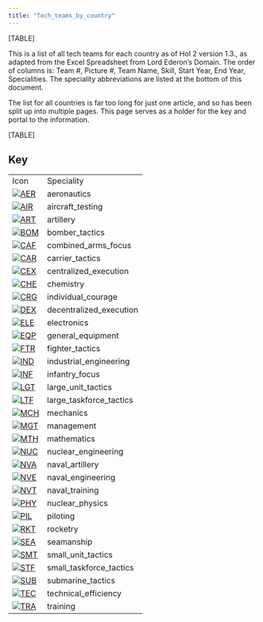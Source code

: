 ```yaml
---
title: "Tech_teams_by_country"
---
```


[TABLE]

This is a list of all tech teams for each country as of HoI 2 version
1.3., as adapted from the Excel Spreadsheet from Lord Ederon’s Domain.
The order of columns is: Team \#, Picture \#, Team Name, Skill, Start
Year, End Year, Specialities. The speciality abbreviations are listed at
the bottom of this document.

The list for all countries is far too long for just one article, and so
has been split up into multiple pages. This page serves as a holder for
the key and portal to the information.

[TABLE]

##  Key 

|                                                                                             |                         |
|---------------------------------------------------------------------------------------------|-------------------------|
| Icon                                                                                        | Speciality              |
| [![AER](/images/a/a1/Aeronautics.png)](/File:Aeronautics.png "AER")                         | aeronautics             |
| [![AIR](/images/8/87/Aircraft_testing.png)](/File:Aircraft_testing.png "AIR")               | aircraft_testing        |
| [![ART](/images/d/d8/Artillery.png)](/File:Artillery.png "ART")                             | artillery               |
| [![BOM](/images/2/26/Bomber_tactics.png)](/File:Bomber_tactics.png "BOM")                   | bomber_tactics          |
| [![CAF](/images/f/f8/Combined_arms_focus.png)](/File:Combined_arms_focus.png "CAF")         | combined_arms_focus     |
| [![CAR](/images/e/e9/Carrier_tactics.png)](/File:Carrier_tactics.png "CAR")                 | carrier_tactics         |
| [![CEX](/images/b/bc/Centralized_execution.png)](/File:Centralized_execution.png "CEX")     | centralized_execution   |
| [![CHE](/images/1/19/Chemistry.png)](/File:Chemistry.png "CHE")                             | chemistry               |
| [![CRG](/images/3/38/Individual_courage.png)](/File:Individual_courage.png "CRG")           | individual_courage      |
| [![DEX](/images/0/0d/Decentralized_execution.png)](/File:Decentralized_execution.png "DEX") | decentralized_execution |
| [![ELE](/images/d/dd/Electronics.png)](/File:Electronics.png "ELE")                         | electronics             |
| [![EQP](/images/2/20/General_equipment.png)](/File:General_equipment.png "EQP")             | general_equipment       |
| [![FTR](/images/8/8a/Fighter_tactics.png)](/File:Fighter_tactics.png "FTR")                 | fighter_tactics         |
| [![IND](/images/7/79/Industrial_engineering.png)](/File:Industrial_engineering.png "IND")   | industrial_engineering  |
| [![INF](/images/b/be/Infantry_focus.png)](/File:Infantry_focus.png "INF")                   | infantry_focus          |
| [![LGT](/images/1/1d/Large_unit_tactics.png)](/File:Large_unit_tactics.png "LGT")           | large_unit_tactics      |
| [![LTF](/images/e/e7/Large_taskforce_tactics.png)](/File:Large_taskforce_tactics.png "LTF") | large_taskforce_tactics |
| [![MCH](/images/a/a1/Mechanics.png)](/File:Mechanics.png "MCH")                             | mechanics               |
| [![MGT](/images/c/c7/Management.png)](/File:Management.png "MGT")                           | management              |
| [![MTH](/images/7/79/Mathematics.png)](/File:Mathematics.png "MTH")                         | mathematics             |
| [![NUC](/images/0/05/Nuclear_engineering.png)](/File:Nuclear_engineering.png "NUC")         | nuclear_engineering     |
| [![NVA](/images/e/ea/Naval_artillery.png)](/File:Naval_artillery.png "NVA")                 | naval_artillery         |
| [![NVE](/images/0/09/Naval_engineering.png)](/File:Naval_engineering.png "NVE")             | naval_engineering       |
| [![NVT](/images/1/10/Naval_training.png)](/File:Naval_training.png "NVT")                   | naval_training          |
| [![PHY](/images/a/a1/Nuclear_physics.png)](/File:Nuclear_physics.png "PHY")                 | nuclear_physics         |
| [![PIL](/images/6/6b/Piloting.png)](/File:Piloting.png "PIL")                               | piloting                |
| [![RKT](/images/5/51/Rocketry.png)](/File:Rocketry.png "RKT")                               | rocketry                |
| [![SEA](/images/2/22/Seamanship.png)](/File:Seamanship.png "SEA")                           | seamanship              |
| [![SMT](/images/2/2f/Small_unit_tactics.png)](/File:Small_unit_tactics.png "SMT")           | small_unit_tactics      |
| [![STF](/images/4/48/Small_taskforce_tactics.png)](/File:Small_taskforce_tactics.png "STF") | small_taskforce_tactics |
| [![SUB](/images/6/61/Submarine_tactics.png)](/File:Submarine_tactics.png "SUB")             | submarine_tactics       |
| [![TEC](/images/9/9d/Technical_efficiency.png)](/File:Technical_efficiency.png "TEC")       | technical_efficiency    |
| [![TRA](/images/b/b1/Training.png)](/File:Training.png "TRA")                               | training                |

